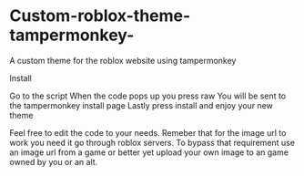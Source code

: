 # Custom-roblox-theme-tampermonkey-
A custom theme for the roblox website using tampermonkey


Install

Go to the script
When the code pops up you press raw
You will be sent to the tampermonkey install page
Lastly press install and enjoy your new theme


Feel free to edit the code to your needs.
Remeber that for the image url to work you need it go through roblox servers.
To bypass that requirement use an image url from a game or better yet upload your own image to an game owned by you or an alt.
